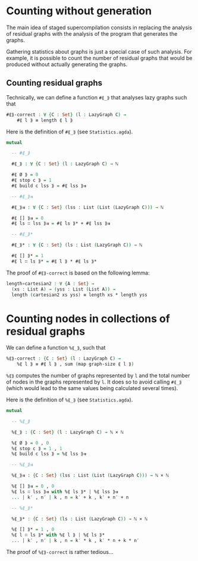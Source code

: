 # Counting without generation

The main idea of staged supercompilation consists in
replacing the analysis of residual graphs with the analysis
of the program that generates the graphs.

Gathering statistics about graphs is just a special case of
such analysis. For example, it is possible to count the number of
residual graphs that would be produced without actually generating
the graphs.

## Counting residual graphs

Technically, we can define a function `#⟪_⟫` that analyses
lazy graphs such that

```agda
#⟪⟫-correct : ∀ {C : Set} (l : LazyGraph C) →
    #⟪ l ⟫ ≡ length ⟪ l ⟫

```

Here is the definition of `#⟪_⟫` (see `Statistics.agda`).

```agda
mutual

  -- #⟪_⟫

  #⟪_⟫ : ∀ {C : Set} (l : LazyGraph C) → ℕ

  #⟪ Ø ⟫ = 0
  #⟪ stop c ⟫ = 1
  #⟪ build c lss ⟫ = #⟪ lss ⟫⇉

  -- #⟪_⟫⇉

  #⟪_⟫⇉ : ∀ {C : Set} (lss : List (List (LazyGraph C))) → ℕ

  #⟪ [] ⟫⇉ = 0
  #⟪ ls ∷ lss ⟫⇉ = #⟪ ls ⟫* + #⟪ lss ⟫⇉

  -- #⟪_⟫*

  #⟪_⟫* : ∀ {C : Set} (ls : List (LazyGraph C)) → ℕ

  #⟪ [] ⟫* = 1
  #⟪ l ∷ ls ⟫* = #⟪ l ⟫ * #⟪ ls ⟫*
```

The proof of `#⟪⟫-correct` is based on the following lemma:

```agda
length∘cartesian2 : ∀ {A : Set} →
  (xs : List A) → (yss : List (List A)) →
  length (cartesian2 xs yss) ≡ length xs * length yss
```

# Counting nodes in collections of residual graphs

We can define a function `%⟪_⟫`, such that

```agda
%⟪⟫-correct : {C : Set} (l : LazyGraph C) →
    %⟪ l ⟫ ≡ #⟪ l ⟫ , sum (map graph-size ⟪ l ⟫)

```

`%⟪⟫` computes the number of graphs represented by `l` and
the total number of nodes in the graphs represented by `l`.
It does so to avoid calling `#⟪_⟫` (which would lead to
the same values being calculated several times).

Here is the definition of `%⟪_⟫` (see `Statistics.agda`).

```agda
mutual

  -- %⟪_⟫

  %⟪_⟫ : {C : Set} (l : LazyGraph C) → ℕ × ℕ

  %⟪ Ø ⟫ = 0 , 0
  %⟪ stop c ⟫ = 1 , 1
  %⟪ build c lss ⟫ = %⟪ lss ⟫⇉

  -- %⟪_⟫⇉

  %⟪_⟫⇉ : {C : Set} (lss : List (List (LazyGraph C))) → ℕ × ℕ

  %⟪ [] ⟫⇉ = 0 , 0
  %⟪ ls ∷ lss ⟫⇉ with %⟪ ls ⟫* | %⟪ lss ⟫⇉
  ... | k′ , n′ | k , n = k′ + k , k′ + n′ + n

  -- %⟪_⟫*

  %⟪_⟫* : {C : Set} (ls : List (LazyGraph C)) → ℕ × ℕ

  %⟪ [] ⟫* = 1 , 0
  %⟪ l ∷ ls ⟫* with %⟪ l ⟫ | %⟪ ls ⟫*
  ... | k′ , n′ | k , n = k′ * k , k′ * n + k * n′
```

The proof of `%⟪⟫-correct` is rather tedious...
